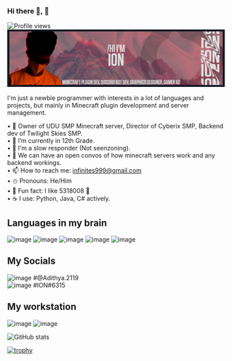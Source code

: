 ### Hi there 👋, 👀
![Profile views](https://gpvc.arturio.dev/captainion2119)  
![](https://raw.githubusercontent.com/captainion2119/captainion2119/b7690092be4d5209506de416fa45b86e5a40bd51/media/banner.png)

I'm just a newbie programmer with interests in a lot of languages and projects, but mainly in Minecraft plugin development and server management.

• 🔭 Owner of UDU SMP Minecraft server, Director of Cyberix SMP, Backend dev of Twilight Skies SMP.  
• 🌴 I’m currently in 12th Grade.  
• 🚀 I'm a slow responder (Not seenzoning).  
• 💬 We can have an open convos of how minecraft servers work and any backend workings.  
• 📫 How to reach me: infinites999@gmail.com  
• ⛄️ Pronouns: He/Him  
• 🍪 Fun fact: I like 5318008 👀  
• ☕ I use: Python, Java, C# actively.

## Languages in my brain
![image](https://img.shields.io/badge/C%23-239120?style=for-the-badge&logo=c-sharp&logoColor=white) ![image](https://img.shields.io/badge/Java-ED8B00?style=for-the-badge&logo=java&logoColor=white) ![image](https://img.shields.io/badge/Lua-2C2D72?style=for-the-badge&logo=lua&logoColor=white) ![image](https://img.shields.io/badge/Python-FFD43B?style=for-the-badge&logo=python&logoColor=blue) ![image](https://img.shields.io/badge/MySQL-005C84?style=for-the-badge&logo=mysql&logoColor=white)

## My Socials
![image](https://img.shields.io/badge/Instagram-E4405F?style=for-the-badge&logo=instagram&logoColor=white) 
#@Adithya.2119  
![image](https://img.shields.io/badge/Discord-7289DA?style=for-the-badge&logo=discord&logoColor=white) 
#ION#6315

## My workstation
![image](https://img.shields.io/badge/GPU-RTX--2070S-green?style=for-the-badge&logo=nvidia) ![image](https://img.shields.io/badge/Intel%20Core_i5_10th-0071C5?style=for-the-badge&logo=intel&logoColor=white)


![GitHub stats](https://github-readme-stats.vercel.app/api?username=captainion2119&show_icons=true)   

[![trophy](https://github-profile-trophy.vercel.app/?username=captainion2119)](https://github.com/ryo-ma/github-profile-trophy)
